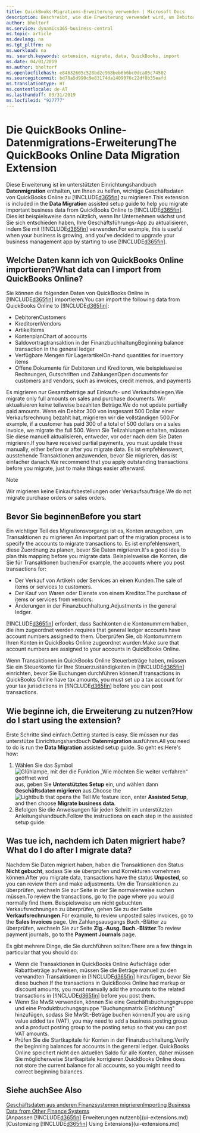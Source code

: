 ```yaml
---
title: QuickBooks-Migrations-Erweiterung verwenden | Microsoft Docs
description: Beschreibt, wie die Erweiterung verwendet wird, um Debitoren, Kreditoren, Artikel und Konten aus QuickBooks Online zu Business Central zu migrieren.
author: bholtorf
ms.service: dynamics365-business-central
ms.topic: article
ms.devlang: na
ms.tgt_pltfrm: na
ms.workload: na
ms. search.keywords: extension, migrate, data, QuickBooks, import
ms.date: 04/01/2019
ms.author: bholtorf
ms.openlocfilehash: e84632605c528bd2c968beb6b6bc0dca05c74502
ms.sourcegitcommit: bd78a5d990c9e83174da1409076c22df8b35eafd
ms.translationtype: HT
ms.contentlocale: de-AT
ms.lasthandoff: 03/31/2019
ms.locfileid: "927777"
---
```

# <a name="the-quickbooks-online-data-migration-extension"></a><span data-ttu-id="4a76c-103">Die QuickBooks Online-Datenmigrations-Erweiterung</span><span class="sxs-lookup"><span data-stu-id="4a76c-103">The QuickBooks Online Data Migration Extension</span></span>
<span data-ttu-id="4a76c-104">Diese Erweiterung ist im unterstützten Einrichtungshandbuch **Datenmigration** enthalten, um Ihnen zu helfen, wichtige Geschäftsdaten von QuickBooks Online zu [!INCLUDE[d365fin](includes/d365fin_md.md)] zu migrieren.</span><span class="sxs-lookup"><span data-stu-id="4a76c-104">This extension is included in the **Data Migration** assisted setup guide to help you migrate important business data from QuickBooks Online to [!INCLUDE[d365fin](includes/d365fin_md.md)].</span></span> <span data-ttu-id="4a76c-105">Dies ist beispielsweise dann nützlich, wenn Ihr Unternehmen wächst und Sie sich entschieden haben, Ihre Geschäftsführungs-App zu aktualisieren, indem Sie mit [!INCLUDE[d365fin](includes/d365fin_md.md)] verwenden.</span><span class="sxs-lookup"><span data-stu-id="4a76c-105">For example, this is useful when your business is growing, and you've decided to upgrade your business management app by starting to use [!INCLUDE[d365fin](includes/d365fin_md.md)].</span></span>

## <a name="what-data-can-i-import-from-quickbooks-online"></a><span data-ttu-id="4a76c-106">Welche Daten kann ich von QuickBooks Online importieren?</span><span class="sxs-lookup"><span data-stu-id="4a76c-106">What data can I import from QuickBooks Online?</span></span>
<span data-ttu-id="4a76c-107">Sie können die folgenden Daten von QuickBooks Online in [!INCLUDE[d365fin](includes/d365fin_md.md)] importieren:</span><span class="sxs-lookup"><span data-stu-id="4a76c-107">You can import the following data from QuickBooks Online to [!INCLUDE[d365fin](includes/d365fin_md.md)]:</span></span>  

* <span data-ttu-id="4a76c-108">Debitoren</span><span class="sxs-lookup"><span data-stu-id="4a76c-108">Customers</span></span>
* <span data-ttu-id="4a76c-109">Kreditoren</span><span class="sxs-lookup"><span data-stu-id="4a76c-109">Vendors</span></span>
* <span data-ttu-id="4a76c-110">Artikel</span><span class="sxs-lookup"><span data-stu-id="4a76c-110">Items</span></span>
* <span data-ttu-id="4a76c-111">Kontenplan</span><span class="sxs-lookup"><span data-stu-id="4a76c-111">Chart of accounts</span></span>
* <span data-ttu-id="4a76c-112">Saldovortragtransaktion in der Finanzbuchhaltung</span><span class="sxs-lookup"><span data-stu-id="4a76c-112">Beginning balance transaction in the general ledger</span></span>
* <span data-ttu-id="4a76c-113">Verfügbare Mengen für Lagerartikel</span><span class="sxs-lookup"><span data-stu-id="4a76c-113">On-hand quantities for inventory items</span></span>
* <span data-ttu-id="4a76c-114">Offene Dokumente für Debitoren und Kreditoren, wie beispielsweise Rechnungen, Gutschriften und Zahlungen</span><span class="sxs-lookup"><span data-stu-id="4a76c-114">Open documents for customers and vendors, such as invoices, credit memos, and payments</span></span>

<span data-ttu-id="4a76c-115">Es migrieren nur Gesamtbeträge auf Einkaufs- und Verkaufsbelegen.</span><span class="sxs-lookup"><span data-stu-id="4a76c-115">We migrate only full amounts on sales and purchase documents.</span></span> <span data-ttu-id="4a76c-116">Wir aktualisieren keine teilweise bezahlten Beträge.</span><span class="sxs-lookup"><span data-stu-id="4a76c-116">We do not update partially paid amounts.</span></span> <span data-ttu-id="4a76c-117">Wenn ein Debitor 300 von insgesamt 500 Dollar einer Verkaufsrechnung bezahlt hat, migrieren wir die vollständigen 500.</span><span class="sxs-lookup"><span data-stu-id="4a76c-117">For example, if a customer has paid 300 of a total of 500 dollars on a sales invoice, we migrate the full 500.</span></span> <span data-ttu-id="4a76c-118">Wenn Sie Teilzahlungen erhalten, müssen Sie diese manuell aktualisieren, entweder, vor oder nach dem Sie Daten migrieren.</span><span class="sxs-lookup"><span data-stu-id="4a76c-118">If you have received partial payments, you must update these manually, either before or after you migrate data.</span></span> <span data-ttu-id="4a76c-119">Es ist empfehlenswert, ausstehende Transaktionen anzuwenden, bevor Sie migrieren, das ist einfacher danach.</span><span class="sxs-lookup"><span data-stu-id="4a76c-119">We recommend that you apply outstanding transactions before you migrate, just to make things easier afterward.</span></span>

> [!NOTE]  
>   <span data-ttu-id="4a76c-120">Wir migrieren keine Einkaufsbestellungen oder Verkaufsaufträge.</span><span class="sxs-lookup"><span data-stu-id="4a76c-120">We do not migrate purchase orders or sales orders.</span></span>

## <a name="before-you-start"></a><span data-ttu-id="4a76c-121">Bevor Sie beginnen</span><span class="sxs-lookup"><span data-stu-id="4a76c-121">Before you start</span></span>
<span data-ttu-id="4a76c-122">Ein wichtiger Teil des Migrationsvorgangs ist es, Konten anzugeben, um Transaktionen zu migrieren.</span><span class="sxs-lookup"><span data-stu-id="4a76c-122">An important part of the migration process is to specify the accounts to migrate transactions to.</span></span> <span data-ttu-id="4a76c-123">Es ist empfehlenswert, diese Zuordnung zu planen, bevor Sie Daten migrieren.</span><span class="sxs-lookup"><span data-stu-id="4a76c-123">It's a good idea to plan this mapping before you migrate data.</span></span> <span data-ttu-id="4a76c-124">Beispielsweise die Konten, die Sie für Transaktionen buchen:</span><span class="sxs-lookup"><span data-stu-id="4a76c-124">For example, the accounts where you post transactions for:</span></span>  

* <span data-ttu-id="4a76c-125">Der Verkauf von Artikeln oder Services an einen Kunden.</span><span class="sxs-lookup"><span data-stu-id="4a76c-125">The sale of items or services to customers.</span></span>
* <span data-ttu-id="4a76c-126">Der Kauf von Waren oder Dienste von einem Kreditor.</span><span class="sxs-lookup"><span data-stu-id="4a76c-126">The purchase of items or services from vendors.</span></span>  
* <span data-ttu-id="4a76c-127">Änderungen in der Finanzbuchhaltung.</span><span class="sxs-lookup"><span data-stu-id="4a76c-127">Adjustments in the general ledger.</span></span>  

[!INCLUDE[d365fin](includes/d365fin_md.md)] <span data-ttu-id="4a76c-128">erfordert, dass Sachkonten die Kontonummern haben, die ihm zugeordnet werden.</span><span class="sxs-lookup"><span data-stu-id="4a76c-128">requires that general ledger accounts have account numbers assigned to them.</span></span> <span data-ttu-id="4a76c-129">Überprüfen Sie, ob Kontonummern Ihren Konten in QuickBooks Online zugeordnet wurden.</span><span class="sxs-lookup"><span data-stu-id="4a76c-129">Make sure that account numbers are assigned to your accounts in QuickBooks Online.</span></span>

<span data-ttu-id="4a76c-130">Wenn Transaktionen in QuickBooks Online Steuerbeträge haben, müssen Sie ein Steuerkonto für Ihre Steuerzuständigkeiten in [!INCLUDE[d365fin](includes/d365fin_md.md)] einrichten, bevor Sie Buchungen durchführen können.</span><span class="sxs-lookup"><span data-stu-id="4a76c-130">If transactions in QuickBooks Online have tax amounts, you must set up a tax account for your tax jurisdictions in [!INCLUDE[d365fin](includes/d365fin_md.md)] before you can post transactions.</span></span>

## <a name="how-do-i-start-using-the-extension"></a><span data-ttu-id="4a76c-131">Wie beginne ich, die Erweiterung zu nutzen?</span><span class="sxs-lookup"><span data-stu-id="4a76c-131">How do I start using the extension?</span></span>
<span data-ttu-id="4a76c-132">Erste Schritte sind einfach.</span><span class="sxs-lookup"><span data-stu-id="4a76c-132">Getting started is easy.</span></span> <span data-ttu-id="4a76c-133">Sie müssen nur das unterstütze Einrichtungshandbuch **Datenmigration** ausführen.</span><span class="sxs-lookup"><span data-stu-id="4a76c-133">All you need to do is run the **Data Migration** assisted setup guide.</span></span> <span data-ttu-id="4a76c-134">So geht es:</span><span class="sxs-lookup"><span data-stu-id="4a76c-134">Here's how:</span></span>

1. <span data-ttu-id="4a76c-135">Wählen Sie das Symbol ![Glühlampe, mit der die Funktion „Wie möchten Sie weiter verfahren“ geöffnet wird](media/ui-search/search_small.png "Wie möchten Sie weiter verfahren?") aus, geben Sie **Unterstütztes Setup** ein, und wählen dann **Geschäftsdaten migrieren** aus.</span><span class="sxs-lookup"><span data-stu-id="4a76c-135">Choose the ![Lightbulb that opens the Tell Me feature](media/ui-search/search_small.png "Tell me what you want to do") icon, enter **Assisted Setup**, and then choose **Migrate business data**.</span></span>
2. <span data-ttu-id="4a76c-136">Befolgen Sie die Anweisungen für jeden Schritt im unterstützten Anleitungshandbuch.</span><span class="sxs-lookup"><span data-stu-id="4a76c-136">Follow the instructions on each step in the assisted setup guide.</span></span>

## <a name="what-do-i-do-after-i-migrate-data"></a><span data-ttu-id="4a76c-137">Was tue ich, nachdem ich Daten migriert habe?</span><span class="sxs-lookup"><span data-stu-id="4a76c-137">What do I do after I migrate data?</span></span>
<span data-ttu-id="4a76c-138">Nachdem Sie Daten migriert haben, haben die Transaktionen den Status **Nicht gebucht**, sodass Sie sie überprüfen und Korrekturen vornehmen können.</span><span class="sxs-lookup"><span data-stu-id="4a76c-138">After you migrate data, transactions have the status **Unposted**, so you can review them and make adjustments.</span></span> <span data-ttu-id="4a76c-139">Um die Transaktionen zu überprüfen, wechseln Sie zur Seite in der Sie normalerweise suchen müssen.</span><span class="sxs-lookup"><span data-stu-id="4a76c-139">To review the transactions, go to the page where you would normally find them.</span></span> <span data-ttu-id="4a76c-140">Beispielsweise um nicht gebuchten Verkaufsrechnungen zu überprüfen, gehen Sie zu der Seite **Verkaufsrechnungen**.</span><span class="sxs-lookup"><span data-stu-id="4a76c-140">For example, to review unposted sales invoices, go to the **Sales Invoices** page.</span></span> <span data-ttu-id="4a76c-141">Um Zahlungsausgangs Buch.-Blätter zu überprüfen, wechseln Sie zur Seite **Zlg.-Ausg. Buch.-Blätter**.</span><span class="sxs-lookup"><span data-stu-id="4a76c-141">To review payment journals, go to the **Payment Journals** page.</span></span>   

<span data-ttu-id="4a76c-142">Es gibt mehrere Dinge, die Sie durchführen sollten:</span><span class="sxs-lookup"><span data-stu-id="4a76c-142">There are a few things in particular that you should do:</span></span>

* <span data-ttu-id="4a76c-143">Wenn die Transaktionen in QuickBooks Online Aufschläge oder Rabattbeträge aufweisen, müssen Sie die Beträge manuell zu den verwandten Transaktionen in [!INCLUDE[d365fin](includes/d365fin_md.md)] hinzufügen, bevor Sie diese buchen.</span><span class="sxs-lookup"><span data-stu-id="4a76c-143">If the transactions in QuickBooks Online had markup or discount amounts, you must manually add the amounts to the related transactions in [!INCLUDE[d365fin](includes/d365fin_md.md)] before you post them.</span></span>
* <span data-ttu-id="4a76c-144">Wenn Sie MwSt verwenden, können Sie eine Geschäftsbuchungsgruppe und eine Produktbuchungsgruppe "Buchungsmatrix Einrichtung" hinzufügen, sodass Sie MwSt.-Beträge buchen können.</span><span class="sxs-lookup"><span data-stu-id="4a76c-144">If you are using value added tax (VAT), you may need to add a business posting group and a product posting group to the posting setup so that you can post VAT amounts.</span></span>
* <span data-ttu-id="4a76c-145">Prüfen Sie die Startkapitale für Konten in der Finanzbuchhaltung.</span><span class="sxs-lookup"><span data-stu-id="4a76c-145">Verify the beginning balances for accounts in the general ledger.</span></span> <span data-ttu-id="4a76c-146">QuickBooks Online speichert nicht den aktuellen Saldo für alle Konten, daher müssen Sie möglicherweise Startkapitale korrigieren.</span><span class="sxs-lookup"><span data-stu-id="4a76c-146">QuickBooks Online does not store the current balance for all accounts, so you might need to correct beginning balances.</span></span>

## <a name="see-also"></a><span data-ttu-id="4a76c-147">Siehe auch</span><span class="sxs-lookup"><span data-stu-id="4a76c-147">See Also</span></span>
[<span data-ttu-id="4a76c-148">Geschäftsdaten aus anderen Finanzsystemen migrieren</span><span class="sxs-lookup"><span data-stu-id="4a76c-148">Importing Business Data from Other Finance Systems</span></span>](across-import-data-configuration-packages.md)  
<span data-ttu-id="4a76c-149">[Anpassen [!INCLUDE[d365fin](includes/d365fin_md.md)] Erweiterungen nutzenb](ui-extensions.md)</span><span class="sxs-lookup"><span data-stu-id="4a76c-149">[Customizing [!INCLUDE[d365fin](includes/d365fin_md.md)] Using Extensions](ui-extensions.md)</span></span>  
